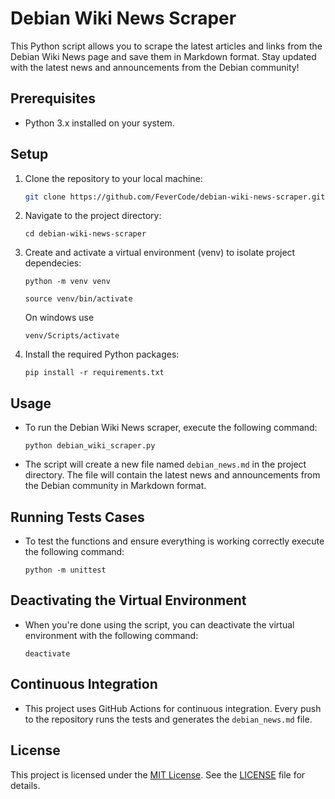 # Debian Wiki News Scraper

This Python script allows you to scrape the latest articles and links from the Debian Wiki News page and save them in Markdown format. Stay updated with the latest news and announcements from the Debian community!

## Prerequisites

- Python 3.x installed on your system.

## Setup

1. Clone the repository to your local machine:

   ```bash
   git clone https://github.com/FeverCode/debian-wiki-news-scraper.git

2. Navigate to the project directory:

    ```
    cd debian-wiki-news-scraper
    ```

3. Create and activate a virtual environment (venv) to 
    isolate project dependecies:     
    
    ```
    python -m venv venv
    
    source venv/bin/activate
    ```
    On windows use

    ```
    venv/Scripts/activate
    ```

4. Install the required Python packages:

    ```
    pip install -r requirements.txt
    ```

## Usage

* To run the Debian Wiki News scraper, execute the following command:

    ```
    python debian_wiki_scraper.py
    ```

* The script will create a new file named `debian_news.md` in the project directory. The file will contain the latest news and announcements from the Debian community in Markdown format.
## Running Tests Cases

* To test the functions and ensure everything is working correctly execute the following command:

    ```
    python -m unittest
    ```

## Deactivating the Virtual Environment
* When you're done using the script, you can deactivate the virtual environment with the following command:

    ```
    deactivate
    ```

## Continuous Integration

* This project uses GitHub Actions for continuous integration. Every push to the repository runs the tests and generates the `debian_news.md` file.

## License

This project is licensed under the [MIT License](LICENSE). See the [LICENSE](LICENSE) file for details.
